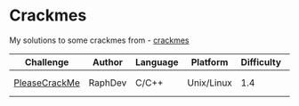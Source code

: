 # Crackmes
My solutions to some crackmes from - [crackmes](https://crackmes.one/)

| Challenge | Author | Language | Platform | Difficulty | Quality | Arch |
| --------- | ------ | -------- | -------- | ---------- | ------- | ---- |
| [PleaseCrackMe](https://github.com/ZeroCooL-555/Crackmes/tree/main/PleaseCrackMe/) | RaphDev | C/C++ | Unix/Linux | 1.4 | 4.5 | x86-64 |
